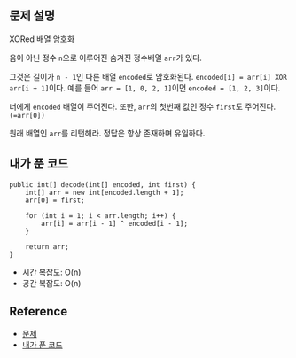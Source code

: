 ## 문제 설명
XORed 배열 암호화

음이 아닌 정수 ```n```으로 이루어진 숨겨진 정수배열 ```arr```가 있다.

그것은 길이가 ```n - 1```인 다른 배열 ```encoded```로 암호화된다. ```encoded[i] = arr[i] XOR arr[i + 1]```이다. 예를 들어 ```arr = [1, 0, 2, 1]```이면 ```encoded = [1, 2, 3]```이다.

너에게 ```encoded``` 배열이 주어진다. 또한, ```arr```의 첫번째 값인 정수 ```first```도 주어진다. ```(=arr[0])```

원래 배열인 ```arr```를 리턴해라. 정답은 항상 존재하며 유일하다.

## 내가 푼 코드
```
public int[] decode(int[] encoded, int first) {
    int[] arr = new int[encoded.length + 1];
    arr[0] = first;
    
    for (int i = 1; i < arr.length; i++) {
        arr[i] = arr[i - 1] ^ encoded[i - 1];
    }
    
    return arr;
}
```
* 시간 복잡도: O(n)
* 공간 복잡도: O(n)

## Reference
* [문제](https://leetcode.com/problems/decode-xored-array/)
* [내가 푼 코드](https://github.com/smpark1020/leetcode-practice/blob/master/src/leetcode/bit/Q1720.java)
